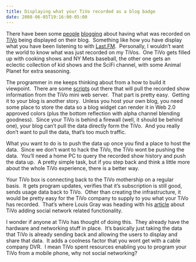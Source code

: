 ```yaml
---
title: Displaying what your TiVo recorded as a blog badge
date: 2008-06-05T19:16:00-05:00
---
```

There have been some [people](http://www.louisgray.com/live/2008/06/tivo-is-zero-on-social-web-its-time.html "louisgray.com: TiVo Is a Zero On the Social Web. It's Time They Fast Forward.") [blogging](http://www.tivoblog.com/archives/2008/06/03/tivo-and-the-social-web/ "TiVo Blog: TiVo And The Social Web") about having what was recorded on [TiVo](http://www.tivo.com/) being displayed on their blog.  Something like how you have display what you have been listening to with [Last.FM](http://www.last.fm/).  Personally, I wouldn&#8217;t want the world to know what was just recorded on my TiVos.  One TiVo gets filled up with cooking shows and NY Mets baseball, the other one gets an eclectic collection of kid shows and the SciFi channel, with some Animal Planet for extra seasoning.

The programmer in me keeps thinking about from a how to build it viewpoint.  There are some [scripts](http://www.xml.com/pub/a/2006/02/15/hacking-the-xml-in-your-tivo.html "XML.com: Hacking the XML in Your TiVo") out there that will pull the recorded show information from the TiVo mini web server.  That part is pretty easy.  Getting it to your blog is another story.  Unless you host your own blog, you need some place to store the data so a blog widget can render it in Web 2.0 approved colors (plus the bottom reflection with alpha channel blending goodness).  Since your TiVo is behind a firewall (well, it should be behind one), your blog can&#8217;t pull the data directly form the TiVo.  And you really don&#8217;t want to pull the data, that&#8217;s too much traffic.

What you want to do is to push the data up once you find a place to host the data.  Since we don&#8217;t want to hack the TiVo, the TiVo wont be pushing the data.  You&#8217;ll need a home PC to query the recorded show history and push the data up.  A pretty simple task, but if you step back and think a little more about the whole TiVo experience, there is a better way.

Your TiVo box is connecting back to the TiVo mothership on a regular basis.  It gets program updates, verifies that it&#8217;s subscription is still good, sends usage data back to TiVo.  Other than creating the infrastructure, it would be pretty easy for the TiVo company to supply to you what your TiVo has recorded.  That&#8217;s where Louis Gray was heading with his [article](http://www.louisgray.com/live/2008/06/tivo-is-zero-on-social-web-its-time.html) about TiVo adding social network related functionality.

I wonder if anyone at TiVo has thought of doing this.  They already have the hardware and networking stuff in place.  It&#8217;s basically just taking the data that TiVo is already sending back and allowing the users to display and share that data.  It adds a coolness factor that you wont get with a cable company DVR.  I mean TiVo spent resources enabling you to program your TiVo from a mobile phone, why not social networking?
